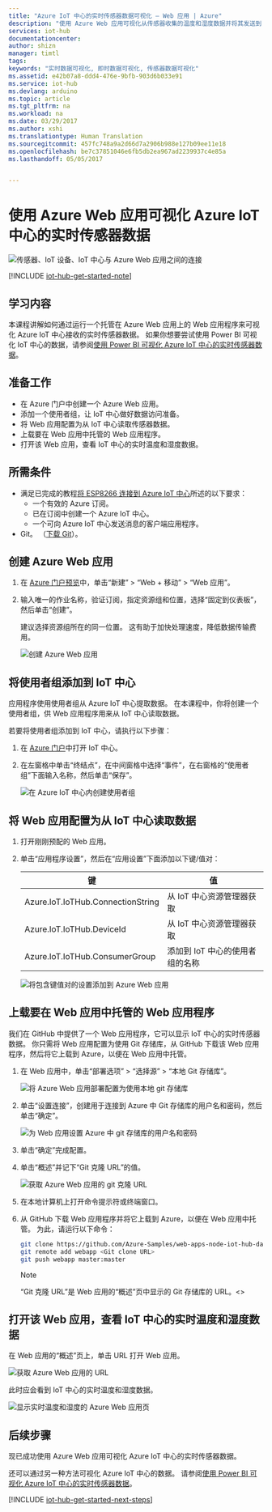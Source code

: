 ```yaml
---
title: "Azure IoT 中心的实时传感器数据可视化 – Web 应用 | Azure"
description: "使用 Azure Web 应用可视化从传感器收集的温度和湿度数据并将其发送到 Azure IoT 中心。"
services: iot-hub
documentationcenter: 
author: shizn
manager: timtl
tags: 
keywords: "实时数据可视化, 即时数据可视化, 传感器数据可视化"
ms.assetid: e42b07a8-ddd4-476e-9bfb-903d6b033e91
ms.service: iot-hub
ms.devlang: arduino
ms.topic: article
ms.tgt_pltfrm: na
ms.workload: na
ms.date: 03/29/2017
ms.author: xshi
ms.translationtype: Human Translation
ms.sourcegitcommit: 457fc748a9a2d66d7a2906b988e127b09ee11e18
ms.openlocfilehash: be7c37851046e6fb5db2ea967ad2239937c4e85a
ms.lasthandoff: 05/05/2017


---
```

# <a name="visualize-real-time-sensor-data-from-azure-iot-hub-using-azure-web-apps"></a>使用 Azure Web 应用可视化 Azure IoT 中心的实时传感器数据

![传感器、IoT 设备、IoT 中心与 Azure Web 应用之间的连接](./media/iot-hub-live-data-visualization-in-web-apps/1_sensor-iot-device-azure-iot-hub-web-app-connection.png)

[!INCLUDE [iot-hub-get-started-note](../../includes/iot-hub-get-started-note.md)]

## <a name="what-you-learn"></a>学习内容

本课程讲解如何通过运行一个托管在 Azure Web 应用上的 Web 应用程序来可视化 Azure IoT 中心接收的实时传感器数据。 如果你想要尝试使用 Power BI 可视化 IoT 中心的数据，请参阅[使用 Power BI 可视化 Azure IoT 中心的实时传感器数据](./iot-hub-live-data-visualization-in-power-bi.md)。

## <a name="what-you-do"></a>准备工作

- 在 Azure 门户中创建一个 Azure Web 应用。
- 添加一个使用者组，让 IoT 中心做好数据访问准备。
- 将 Web 应用配置为从 IoT 中心读取传感器数据。
- 上载要在 Web 应用中托管的 Web 应用程序。
- 打开该 Web 应用，查看 IoT 中心的实时温度和湿度数据。

## <a name="what-you-need"></a>所需条件

- 满足已完成的教程[将 ESP8266 连接到 Azure IoT 中心](./iot-hub-arduino-huzzah-esp8266-get-started.md)所述的以下要求：
  - 一个有效的 Azure 订阅。
  - 已在订阅中创建一个 Azure IoT 中心。
  - 一个可向 Azure IoT 中心发送消息的客户端应用程序。
- Git。 （[下载 Git](https://www.git-scm.com/downloads)）。

## <a name="create-an-azure-web-app"></a>创建 Azure Web 应用

1. 在 [Azure 门户预览](https://portal.azure.cn/)中，单击“新建” > “Web + 移动” > “Web 应用”。
1. 输入唯一的作业名称，验证订阅，指定资源组和位置，选择“固定到仪表板”，然后单击“创建”。

   建议选择资源组所在的同一位置。 这有助于加快处理速度，降低数据传输费用。

   ![创建 Azure Web 应用](./media/iot-hub-live-data-visualization-in-web-apps/2_create-web-app-azure.png)

## <a name="add-a-consumer-group-to-your-iot-hub"></a>将使用者组添加到 IoT 中心

应用程序使用使用者组从 Azure IoT 中心提取数据。 在本课程中，你将创建一个使用者组，供 Web 应用程序用来从 IoT 中心读取数据。

若要将使用者组添加到 IoT 中心，请执行以下步骤：

1. 在 [Azure 门户](https://portal.azure.cn/)中打开 IoT 中心。
1. 在左窗格中单击“终结点”，在中间窗格中选择“事件”，在右窗格的“使用者组”下面输入名称，然后单击“保存”。

   ![在 Azure IoT 中心内创建使用者组](./media/iot-hub-live-data-visualization-in-web-apps/3_add-consumer-group-iot-hub-azure.png)

## <a name="configure-the-web-app-to-read-data-from-your-iot-hub"></a>将 Web 应用配置为从 IoT 中心读取数据

1. 打开刚刚预配的 Web 应用。
1. 单击“应用程序设置”，然后在“应用设置”下面添加以下键/值对：

   | 键                                   | 值                                                        |
   |---------------------------------------|--------------------------------------------------------------|
   | Azure.IoT.IoTHub.ConnectionString     | 从 IoT 中心资源管理器获取                               |
   | Azure.IoT.IoTHub.DeviceId             | 从 IoT 中心资源管理器获取                               |
   | Azure.IoT.IoTHub.ConsumerGroup        | 添加到 IoT 中心的使用者组的名称  |

   ![将包含键值对的设置添加到 Azure Web 应用](./media/iot-hub-live-data-visualization-in-web-apps/4_web-app-settings-key-value-azure.png)

## <a name="upload-a-web-application-to-be-hosted-by-the-web-app"></a>上载要在 Web 应用中托管的 Web 应用程序

我们在 GitHub 中提供了一个 Web 应用程序，它可以显示 IoT 中心的实时传感器数据。 你只需将 Web 应用配置为使用 Git 存储库，从 GitHub 下载该 Web 应用程序，然后将它上载到 Azure，以便在 Web 应用中托管。

1. 在 Web 应用中，单击“部署选项” > “选择源” > “本地 Git 存储库”。

   ![将 Azure Web 应用部署配置为使用本地 git 存储库](./media/iot-hub-live-data-visualization-in-web-apps/5_configure-web-app-deployment-local-git-repository-azure.png)

1. 单击“设置连接”，创建用于连接到 Azure 中 Git 存储库的用户名和密码，然后单击“确定”。

   ![为 Web 应用设置 Azure 中 git 存储库的用户名和密码](./media/iot-hub-live-data-visualization-in-web-apps/6_web-app-set-user-password-git-repo-azure.png)

1. 单击“确定”完成配置。
1. 单击“概述”并记下“Git 克隆 URL”的值。

   ![获取 Azure Web 应用的 git 克隆 URL](./media/iot-hub-live-data-visualization-in-web-apps/7_web-app-git-clone-url-azure.png)

1. 在本地计算机上打开命令提示符或终端窗口。
1. 从 GitHub 下载 Web 应用程序并将它上载到 Azure，以便在 Web 应用中托管。 为此，请运行以下命令：

   ```bash
   git clone https://github.com/Azure-Samples/web-apps-node-iot-hub-data-visualization.git
   git remote add webapp <Git clone URL>
   git push webapp master:master
   ```

   > [!Note]
   > “Git 克隆 URL”是 Web 应用的“概述”页中显示的 Git 存储库的 URL。\<\>

## <a name="open-the-web-app-to-see-real-time-temperature-and-humidity-data-from-your-iot-hub"></a>打开该 Web 应用，查看 IoT 中心的实时温度和湿度数据

在 Web 应用的“概述”页上，单击 URL 打开 Web 应用。

![获取 Azure Web 应用的 URL](./media/iot-hub-live-data-visualization-in-web-apps/8_web-app-url-azure.png)

此时应会看到 IoT 中心的实时温度和湿度数据。

![显示实时温度和湿度的 Azure Web 应用页](./media/iot-hub-live-data-visualization-in-web-apps/9_web-app-page-show-real-time-temperature-humidity-azure.png)

## <a name="next-steps"></a>后续步骤
现已成功使用 Azure Web 应用可视化 Azure IoT 中心的实时传感器数据。

还可以通过另一种方法可视化 Azure IoT 中心的数据。 请参阅[使用 Power BI 可视化 Azure IoT 中心的实时传感器数据](./iot-hub-live-data-visualization-in-power-bi.md)。

[!INCLUDE [iot-hub-get-started-next-steps](../../includes/iot-hub-get-started-next-steps.md)]

